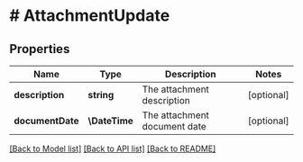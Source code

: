 # # AttachmentUpdate

## Properties

Name | Type | Description | Notes
------------ | ------------- | ------------- | -------------
**description** | **string** | The attachment description | [optional]
**documentDate** | **\DateTime** | The attachment document date | [optional]

[[Back to Model list]](../../README.md#models) [[Back to API list]](../../README.md#endpoints) [[Back to README]](../../README.md)
